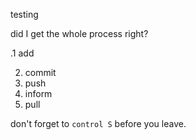 testing 

did I get the whole process right?

.1 add

2. commit
3. push 
4. inform
5. pull

don't forget to `control S` before you leave.

